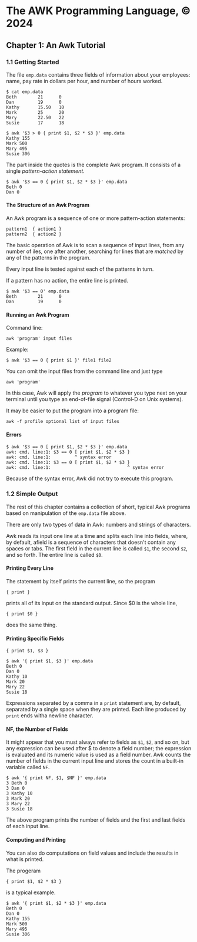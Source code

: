 # The AWK Programming Language, © 2024

## Chapter 1: An Awk Tutorial

### 1.1 Getting Started

The file `emp.data` contains three fields of information about your employees: name, pay rate in dollars per hour, and number of hours worked.

```
$ cat emp.data
Beth        21      0
Dan         19      0
Kathy       15.50   10
Mark        25      20
Mary        22.50   22
Susie       17      18
```

```
$ awk '$3 > 0 { print $1, $2 * $3 }' emp.data
Kathy 155
Mark 500
Mary 495
Susie 306
```

The part inside the quotes is the complete Awk program. It consists of a single _pattern-action statement_.

```
$ awk '$3 == 0 { print $1, $2 * $3 }' emp.data
Beth 0
Dan 0
```

#### The Structure of an Awk Program

An Awk program is a sequence of one or more pattern-action statements:

```
pattern1  { action1 }
pattern2  { action2 }
```

The basic operation of Awk is to scan a sequence of input lines, from any number of iles, one after another, searching for lines that are _matched_ by any of the patterns in the program.

Every input line is tested against each of the patterns in turn.

If a pattern has no action, the entire line is printed.

```
$ awk '$3 == 0' emp.data
Beth        21      0
Dan         19      0
```

#### Running an Awk Program

Command line:

`awk 'program' input files`

Example:

`$ awk '$3 == 0 { print $1 }' file1 file2`

You can omit the input files from the command line and just type

`awk 'program'`

In this case, Awk will apply the _program_ to whatever you type next on your terminal until you type an end-of-file signal (Control-D on Unix systems).

It may be easier to put the program into a program file:

`awk -f profile optional list of input files`

#### Errors

```
$ awk '$3 == 0 [ print $1, $2 * $3 }' emp.data
awk: cmd. line:1: $3 == 0 [ print $1, $2 * $3 }
awk: cmd. line:1:         ^ syntax error
awk: cmd. line:1: $3 == 0 [ print $1, $2 * $3 }
awk: cmd. line:1:                             ^ syntax error
```

Because of the syntax error, Awk did not try to execute this program.

### 1.2 Simple Output

The rest of this chapter contains a collection of short, typical Awk programs based on manipulation of the `emp.data` file above.

There are only two types of data in Awk: numbers and strings of characters.

Awk reads its input one line at a time and splits each line into fields, where, by default, afield is a sequence of characters that doesn't contain any spaces or tabs. The first field in the current line is called `$1`, the second `$2`, and so forth. The entire line is called `$0`.

#### Printing Every Line

The statement by itself prints the current line, so the program

`{ print }`

prints all of its input on the standard output. Since $0 is the whole line, 

`{ print $0 }`

does the same thing.

#### Printing Specific Fields

`{ print $1, $3 }`

```
$ awk '{ print $1, $3 }' emp.data
Beth 0
Dan 0
Kathy 10
Mark 20
Mary 22
Susie 18
```

Expressions separated by a comma in a `print` statement are, by default, separated by a single space when they are printed.
Each line produced by `print` ends witha newline character.

#### NF, the Number of Fields

It might appear that you must always refer to fields as `$1`, `$2`, and so on, but any expression can be used after \$ to denote a field number; the expression is evaluated and its numeric value is used as a field number. Awk counts the number of fields in the current input line and stores the count in a built-in variable called `NF`.

```
$ awk '{ print NF, $1, $NF }' emp.data
3 Beth 0
3 Dan 0
3 Kathy 10
3 Mark 20
3 Mary 22
3 Susie 18
```
The above program prints the number of fields and the first and last fields of each input line.

#### Computing and Printing

You can also do computations on field values and include the results in what is printed.

The progeram

`{ print $1, $2 * $3 }`

is a typical example.

```
$ awk '{ print $1, $2 * $3 }' emp.data
Beth 0
Dan 0
Kathy 155
Mark 500
Mary 495
Susie 306
```